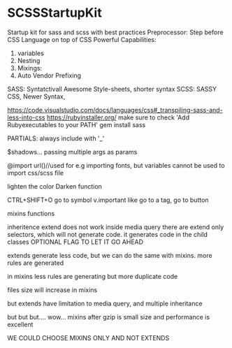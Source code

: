 # SCSSStartupKit
Startup kit for sass and scss with best practices
Preprocessor:
Step before CSS
Language on top of CSS
Powerful Capabilities:
1. variables
2. Nesting
3. Mixings:
4. Auto Vendor Prefixing

SASS: Syntatctivall Awesome Style-sheets, shorter syntax
SCSS: SASSY CSS, Newer Syntax, 

https://code.visualstudio.com/docs/languages/css#_transpiling-sass-and-less-into-css
https://rubyinstaller.org/    make sure to check 'Add Rubyexecutables to your PATH'
gem install sass


PARTIALS: always include with '_'

$shadows... passing multiple args as params

@import url()//used for e.g importing fonts, but variables cannot be used to import css/scss file

lighten the color Darken function

CTRL+SHIFT+O go to symbol v.important like go to a tag, go to button

mixins
functions

inheritence extend does not work inside media query
there are extend only selectors, which will not generate code. it generates code in the child classes
OPTIONAL FLAG TO LET IT GO AHEAD

extends generate less code, but we can do the same with mixins. more rules are generated

in mixins less rules are generating but more duplicate code

files size will increase in mixins

but extends have limitation to media query, and multiple inheritance

but but but.... wow... mixins after gzip is small size and performance is excellent

WE COULD CHOOSE MIXINS ONLY AND NOT EXTENDS
